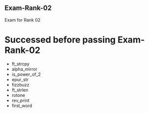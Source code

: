 ## Exam-Rank-02
Exam for Rank 02

# Successed before passing Exam-Rank-02
* ft_strcpy
* alpha_mirror
* is_power_of_2
* epur_str
* fizzbuzz
* ft_strlen
* rotone
* rev_print
* first_word
